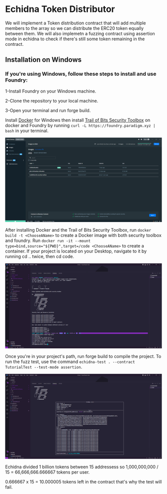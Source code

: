 # Echidna Token Distributor
We will implement a Token distribution contract that will add multiple members to the array so we can distribute the ERC20 token equally between them. 
We will also implemetn a fuzzing contract using assertion mode in echidna to check if there's still some token remaining in the contract.
## Installation on Windows
### If you're using Windows, follow these steps to install and use Foundry:

1-Install Foundry on your Windows machine.

2-Clone the repository to your local machine.

3-Open your terminal and run forge build.

Install [Docker](https://www.docker.com/) for Windows then install [Trail of Bits Security Toolbox](https://github.com/trailofbits/eth-security-toolbox) on docker and Foundry by running ```curl -L https://foundry.paradigm.xyz | bash``` in your terminal.  

![alt text](https://github.com/PatoSF/Echidna_Token_Distributor/blob/master/Images/docker.png) 

After installing Docker and the Trail of Bits Security Toolbox, run ```docker build -t <ChooseAName>``` to create a Docker image with both security toolbox and foundry. Run ```docker run -it --mount type=bind,source="${PWD}",target=/code <ChooseAName>``` to create a container. If your project is located on your Desktop, navigate to it by running cd .. twice, then cd code.

![alt text](https://github.com/PatoSF/Echidna_Token_Distributor/blob/master/Images/Screenshot%20(433).png) 

Once you're in your project's path, run forge build to compile the project. To run the fuzz test, use the command ```echidna-test . --contract TutorialTest --test-mode assertion```.

![alt text](https://github.com/PatoSF/Echidna_Token_Distributor/blob/master/Images/Screenshot%20(434).png) 

Echidna divided 1 billion tokens between 15 addressess so 1,000,000,000 / 15 = 66,666,666.666667 tokens per user.

0.666667 x 15 = 10.000005 tokens left in the contract that's why the test will fail.
